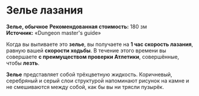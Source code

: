 # Зелье лазания

**Зелье, обычное**
**Рекомендованная стоимость:** 180 зм
**Источник:** «Dungeon master's guide»

Когда вы выпиваете это **зелье**, вы получаете на **1 час скорость лазания**, равную вашей **скорости ходьбы**. В течение этого времени вы совершаете **с преимуществом проверки Атлетики**, совершённые, чтобы **лезть**. 

**Зелье** представляет собой трёхцветную жидкость. Коричневый, серебряный и серый слои структурой напоминают рисунок на камне и не смешиваются между собой, как бы вы ни трясли пузырёк.
